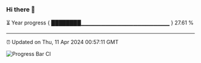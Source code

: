### Hi there 👋

⏳ Year progress { ████████▁▁▁▁▁▁▁▁▁▁▁▁▁▁▁▁▁▁▁▁▁▁ } 27.61 %

---

⏰ Updated on Thu, 11 Apr 2024 00:57:11 GMT

![Progress Bar CI](https://github.com/JuvenileQ/Progress-Bar-CI/workflows/main/badge.svg)
